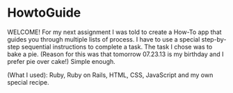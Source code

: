 HowtoGuide
==========
WELCOME!
For my next assignment I was told to create a How-To app that guides you through multiple 
lists of process. I have to use a special step-by-step sequential instructions to complete a task.
The task I chose was to bake a pie. (Reason for this was that tomorrow 07.23.13 is my birthday and I prefer
pie over cake!) Simple enough.

(What I used): Ruby, Ruby on Rails, HTML, CSS, JavaScript and my own special recipe. 


